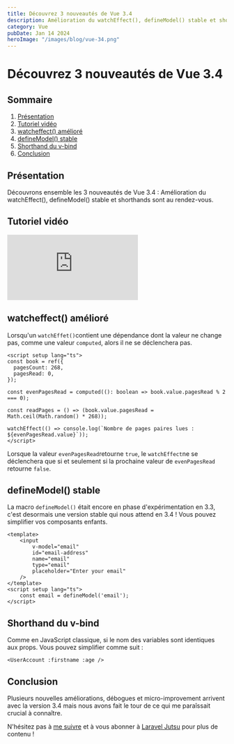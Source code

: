 ```yaml
---
title: Découvrez 3 nouveautés de Vue 3.4
description: Amélioration du watchEffect(), defineModel() stable et shorthands sont au rendez-vous.
category: Vue
pubDate: Jan 14 2024
heroImage: "/images/blog/vue-34.png"
---
```


# Découvrez 3 nouveautés de Vue 3.4

## Sommaire
1. [Présentation](#presentation)
7. [Tutoriel vidéo](#tutorielvideo)
7. [watcheffect() amélioré](#watcheffect)
7. [defineModel() stable](#definemodel)
7. [Shorthand du v-bind](#shorthand)
8. [Conclusion](#conclusion)

## Présentation <a name="presentation"></a>

Découvrons ensemble les 3 nouveautés de Vue 3.4 : Amélioration du watchEffect(), defineModel() stable et shorthands sont au rendez-vous.

## Tutoriel vidéo <a name="tutorielvideo"></a>

<iframe class="w-full aspect-video" src="https://www.youtube.com/embed/Wa9DT8xeGhs" frameborder="0" allowfullscreen></iframe>

## watcheffect() amélioré <a name="watcheffect"></a>

Lorsqu'un `watchEffet()`contient une dépendance dont la valeur ne change pas, comme une valeur `computed`, alors il ne se déclenchera pas.

```vue
<script setup lang="ts">
const book = ref({
  pagesCount: 268,
  pagesRead: 0,
});

const evenPagesRead = computed((): boolean => book.value.pagesRead % 2 === 0);

const readPages = () => (book.value.pagesRead = Math.ceil(Math.random() * 268));

watchEffect(() => console.log(`Nombre de pages paires lues : ${evenPagesRead.value}`));
</script>
```

Lorsque la valeur `evenPagesRead`retourne `true`, le `watchEffect`ne se déclenchera que si et seulement si la prochaine valeur de `evenPagesRead` retourne `false`.

## defineModel() stable <a name="definemodel"></a>

La macro `defineModel()` était encore en phase d'expérimentation en 3.3, c'est desormais une version stable qui nous attend en 3.4 ! Vous pouvez simplifier vos composants enfants.

```vue
<template>
    <input
        v-model="email"
        id="email-address"
        name="email"
        type="email"
        placeholder="Enter your email"
    />
</template>
<script setup lang="ts">
    const email = defineModel('email');
</script>
```

## Shorthand du v-bind <a name="shorthand"></a>

Comme en JavaScript classique, si le nom des variables sont identiques aux props. Vous pouvez simplifier comme suit :

```vue
<UserAccount :firstname :age />
```

## Conclusion <a name="conclusion"></a>

Plusieurs nouvelles améliorations, débogues et micro-improvement arrivent avec la version 3.4 mais nous avons fait le tour de ce qui me paraîssait crucial à connaître.

N'hésitez pas à [me suivre](https://twitter.com/LaravelJutsu) et à vous abonner à [Laravel Jutsu](https://www.youtube.com/@LaravelJutsu) pour plus de contenu !